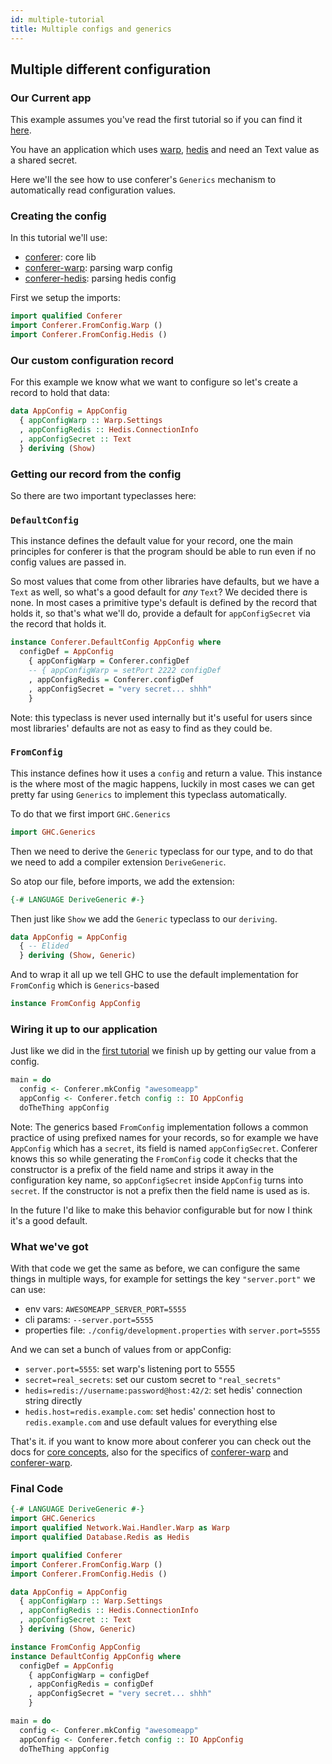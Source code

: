 ```yaml
---
id: multiple-tutorial
title: Multiple configs and generics
---
```


## Multiple different configuration

### Our Current app

This example assumes you've read the first tutorial so if you can find it [here](/docs/tutorial).

You have an application which uses [warp](https://hackage.haskell.org/package/warp),
[hedis](https://hackage.haskell.org/package/hedis) and need an Text value as a shared secret.

Here we'll the see how to use conferer's `Generics` mechanism to automatically read configuration
values.

### Creating the config

In this tutorial we'll use:

* [conferer](https://hackage.haskell.org/package/conferer): core lib
* [conferer-warp](https://hackage.haskell.org/package/conferer-warp): parsing warp config
* [conferer-hedis](https://hackage.haskell.org/package/conferer-hedis): parsing hedis config

First we setup the imports:

```haskell
import qualified Conferer
import Conferer.FromConfig.Warp ()
import Conferer.FromConfig.Hedis ()
```

### Our custom configuration record

For this example we know what we want to configure so let's create a record to hold that data:

```haskell
data AppConfig = AppConfig
  { appConfigWarp :: Warp.Settings
  , appConfigRedis :: Hedis.ConnectionInfo
  , appConfigSecret :: Text
  } deriving (Show)
```

### Getting our record from the config

So there are two important typeclasses here:


### `DefaultConfig`

This instance defines the default value for your record, one the main principles for conferer is
that the program should be able to run even if no config values are passed in.

So most values that come from other libraries have defaults, but we have a `Text` as well, so what's
a good default for _any_ `Text`? We decided there is none. In most cases a primitive type's default
is defined by the record that holds it, so that's what we'll do, provide a default for
`appConfigSecret` via the record that holds it.

```haskell
instance Conferer.DefaultConfig AppConfig where
  configDef = AppConfig
    { appConfigWarp = Conferer.configDef
    -- { appConfigWarp = setPort 2222 configDef
    , appConfigRedis = Conferer.configDef
    , appConfigSecret = "very secret... shhh"
    }
```

Note: this typeclass is never used internally but it's useful for users since most libraries'
defaults are not as easy to find as they could be.


### `FromConfig`

This instance defines how it uses a `config` and return a value. This instance is the where
most of the magic happens, luckily in most cases we can get pretty far using `Generics` to
implement this typeclass automatically.

To do that we first import `GHC.Generics`

```haskell
import GHC.Generics
```

Then we need to derive the `Generic` typeclass for our type, and to do that we need to add a compiler
extension `DeriveGeneric`.

So atop our file, before imports, we add the extension:

```haskell
{-# LANGUAGE DeriveGeneric #-}
```

Then just like `Show` we add the `Generic` typeclass to our `deriving`.

```haskell
data AppConfig = AppConfig
  { -- Elided
  } deriving (Show, Generic)
```

And to wrap it all up we tell GHC to use the default implementation for `FromConfig` which is `Generics`-based

```haskell
instance FromConfig AppConfig
```

### Wiring it up to our application

Just like we did in the [first tutorial](/docs/tutorial) we finish up by getting our value from a config.

```haskell
main = do
  config <- Conferer.mkConfig "awesomeapp"
  appConfig <- Conferer.fetch config :: IO AppConfig
  doTheThing appConfig
```

Note: The generics based `FromConfig` implementation follows a common practice of using prefixed names
for your records, so for example we have `AppConfig` which has a `secret`, its field is named `appConfigSecret`.
Conferer knows this so while generating the `FromConfig` code it checks that the constructor is a prefix of the
field name and strips it away in the configuration key name, so `appConfigSecret` inside `AppConfig` turns into
`secret`. If the constructor is not a prefix then the field name is used as is.

In the future I'd like to make this behavior configurable but for now I think it's a good default.

### What we've got

With that code we get the same as before, we can configure the same things in multiple ways, for
example for settings the key `"server.port"` we can use:

* env vars: `AWESOMEAPP_SERVER_PORT=5555`
* cli params: `--server.port=5555`
* properties file: `./config/development.properties` with `server.port=5555`

And we can set a bunch of values from or appConfig:

* `server.port=5555`: set warp's listening port to 5555
* `secret=real_secrets`: set our custom secret to `"real_secrets"`
* `hedis=redis://username:password@host:42/2`: set hedis' connection string directly
* `hedis.host=redis.example.com`: set hedis' connection host to `redis.example.com` and use default
values for everything else

That's it. if you want to know more about conferer you can check out the docs for [core concepts](/docs/core-concepts),
also for the specifics of [conferer-warp](/docs/fromConfig/warp) and [conferer-warp](/docs/fromConfig/hedis).

### Final Code

```haskell
{-# LANGUAGE DeriveGeneric #-}
import GHC.Generics
import qualified Network.Wai.Handler.Warp as Warp
import qualified Database.Redis as Hedis

import qualified Conferer
import Conferer.FromConfig.Warp ()
import Conferer.FromConfig.Hedis ()

data AppConfig = AppConfig
  { appConfigWarp :: Warp.Settings
  , appConfigRedis :: Hedis.ConnectionInfo
  , appConfigSecret :: Text
  } deriving (Show, Generic)

instance FromConfig AppConfig
instance DefaultConfig AppConfig where
  configDef = AppConfig
    { appConfigWarp = configDef
    , appConfigRedis = configDef
    , appConfigSecret = "very secret... shhh"
    }

main = do
  config <- Conferer.mkConfig "awesomeapp"
  appConfig <- Conferer.fetch config :: IO AppConfig
  doTheThing appConfig
```
